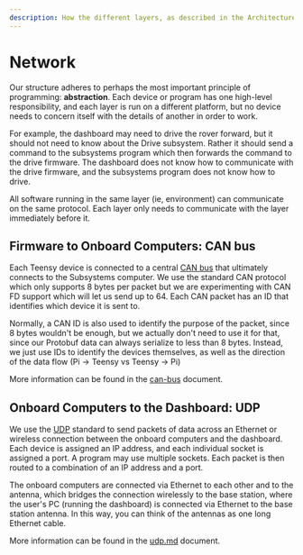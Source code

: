 ```yaml
---
description: How the different layers, as described in the Architecture section, interact
---
```


# Network

Our structure adheres to perhaps the most important principle of programming: **abstraction**. Each device or program has one high-level responsibility, and each layer is run on a different platform, but no device needs to concern itself with the details of another in order to work.&#x20;

For example, the dashboard may need to drive the rover forward, but it should not need to know about the Drive subsystem. Rather it should send a command to the subsystems program which then forwards the command to the drive firmware. The dashboard does not know how to communicate with the drive firmware, and the subsystems program does not know how to drive.&#x20;

All software running in the same layer (ie, environment) can communicate on the same protocol. Each layer only needs to communicate with the layer immediately before it.&#x20;

## Firmware to Onboard Computers: CAN bus

Each Teensy device is connected to a central [CAN bus](https://en.wikipedia.org/wiki/CAN\_bus) that ultimately connects to the Subsystems computer. We use the standard CAN protocol which only supports 8 bytes per packet but we are experimenting with CAN FD support which will let us send up to 64. Each CAN packet has an ID that identifies which device it is sent to.&#x20;

Normally, a CAN ID is also used to identify the purpose of the packet, since 8 bytes wouldn't be enough, but we actually don't need to use it for that, since our Protobuf data can always serialize to less than 8 bytes. Instead, we just use IDs to identify the devices themselves, as well as the direction of the data flow (Pi -> Teensy vs Teensy -> Pi)

More information can be found in the [can-bus](../network-details/can-bus/ "mention") document.

## Onboard Computers to the Dashboard: UDP

We use the [UDP](https://en.wikipedia.org/wiki/User\_Datagram\_Protocol) standard to send packets of data across an Ethernet or wireless connection between the onboard computers and the dashboard. Each device is assigned an IP address, and each individual socket is assigned a port. A program may use multiple sockets. Each packet is then routed to a combination of an IP address and a port.&#x20;

The onboard computers are connected via Ethernet to each other and to the antenna, which bridges the connection wirelessly to the base station, where the user's PC (running the dashboard) is connected via Ethernet to the base station antenna. In this way, you can think of the antennas as one long Ethernet cable.

More information can be found in the [udp.md](../network-details/udp.md "mention") document.

